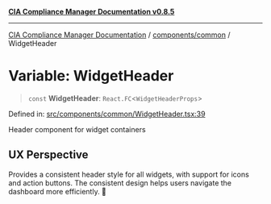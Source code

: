 [**CIA Compliance Manager Documentation v0.8.5**](../../../README.md)

***

[CIA Compliance Manager Documentation](../../../modules.md) / [components/common](../README.md) / WidgetHeader

# Variable: WidgetHeader

> `const` **WidgetHeader**: `React.FC`\<`WidgetHeaderProps`\>

Defined in: [src/components/common/WidgetHeader.tsx:39](https://github.com/Hack23/cia-compliance-manager/blob/3ae0301247f765ba03c8c0fe645db4718bb8af76/src/components/common/WidgetHeader.tsx#L39)

Header component for widget containers

## UX Perspective

Provides a consistent header style for all widgets, with
support for icons and action buttons. The consistent design
helps users navigate the dashboard more efficiently. 🎨
